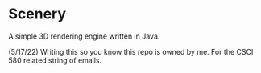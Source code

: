 # Scenery
A simple 3D rendering engine written in Java.

(5/17/22) Writing this so you know this repo is owned by me. For the CSCI 580 related string of emails.
